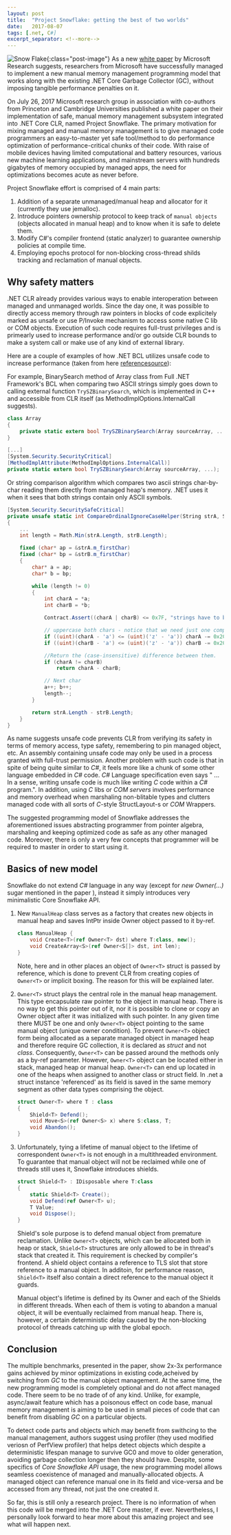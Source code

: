 ```yaml
---
layout: post
title:  "Project Snowflake: getting the best of two worlds"
date:   2017-08-07
tags: [.net, C#]
excerpt_separator: <!--more-->
---
```


![Snow Flake](/images/2017-08-07-project-snowflake/snow_flake_.png){:class="post-image"}
As a new [white paper](https://www.microsoft.com/en-us/research/publication/project-snowflake-non-blocking-safe-manual-memory-management-net/ "white paper") by Microsoft Research suggests, researchers from Microsoft have successfully managed to implement a new manual memory management programming model that works along with the existing .NET Core Garbage Collector (GC), without imposing tangible performance penalties on it.
<!--more-->

On July 26, 2017 Microsoft research group in association with co-authors from Princeton and Cambridge Universities published a white paper on their implementation of safe, manual memory management subsystem integrated into .NET Core CLR, named Project Snowflake. The primary motivation for mixing managed and manual memory management is to give managed code programmers an easy-to-master yet safe tool/method to do performance optimization of performance-critical chunks of their code. With raise of mobile devices having limited computational and battery resources, various new machine learning applications, and mainstream servers with hundreds gigabytes of memory occupied by managed apps, the need for optimizations becomes acute as never before. 

Project Snowflake effort is comprised of 4 main parts:
1. Addition of a separate unmanaged/manual heap and allocator for it (currently they use jemalloc).
2. Introduce pointers ownership protocol to keep track of `manual objects` (objects allocated in manual heap) and to know when it is safe to delete them.
3. Modify C#'s compiler frontend (static analyzer) to guarantee ownership policies at compile time.
4. Employing epochs protocol for non-blocking cross-thread shilds tracking and reclamation of manual objects.

## Why safety matters
.NET CLR already provides various ways to enable interoperation between managed and unmanaged worlds. Since the day one, it was possible to directly access memory through raw pointers in blocks of code explicitely marked as unsafe or use P/Invoke mechanism to access some native C lib or COM objects. Execution of such code requires full-trust privileges and is primearly used to increase performance and/or go outside CLR bounds to make a system call or make use of any kind of external library.

Here are a couple of examples of how .NET BCL utilizes unsafe code to increase performance (taken from here [referencesource](https://referencesource.microsoft.com "referencesource")):

For example, BinarySearch method of Array class from Full .NET Framework's BCL when comparing two ASCII strings simply goes down to calling external function `TrySZBinarySearch`, which is implemented in C++ and accessible from CLR itself (as MethodImplOptions.InternalCall suggests).

```csharp
class Array
{
    private static extern bool TrySZBinarySearch(Array sourceArray, ...);
}

[...]
[System.Security.SecurityCritical]   
[MethodImplAttribute(MethodImplOptions.InternalCall)]
private static extern bool TrySZBinarySearch(Array sourceArray, ...);
```

Or string comparison algorithm which compares two ascii strings char-by-char reading them directly from managed heap's memory. .NET uses it when it sees that both strings contain only ASCII symbols.

```csharp
[System.Security.SecuritySafeCritical] 
private unsafe static int CompareOrdinalIgnoreCaseHelper(String strA, String strB)
{
    ...
    int length = Math.Min(strA.Length, strB.Length);

    fixed (char* ap = &strA.m_firstChar) 
    fixed (char* bp = &strB.m_firstChar)
    {
        char* a = ap;
        char* b = bp;

        while (length != 0) 
        {
            int charA = *a;
            int charB = *b;

            Contract.Assert((charA | charB) <= 0x7F, "strings have to be ASCII");

            // uppercase both chars - notice that we need just one compare per char
            if ((uint)(charA - 'a') <= (uint)('z' - 'a')) charA -= 0x20;
            if ((uint)(charB - 'a') <= (uint)('z' - 'a')) charB -= 0x20;

            //Return the (case-insensitive) difference between them.
            if (charA != charB)
                return charA - charB;

            // Next char
            a++; b++;
            length--;
        }

        return strA.Length - strB.Length;
    }
}
```
		
As name suggests unsafe code prevents CLR from verifying its safety in terms of memory access, type safety, remembering to pin managed object,  etc. An assembly containing unsafe code may only be used in a process granted with full-trust permission. Another problem with such code is that in spite of being quite similar to *C#*, it feels more like a chunk of some other language embedded in *C#* code. *C#* Language specification even says " ... In a sense, writing unsafe code is much like writing *C* code within a *C#* program.". In addition, using *C* libs or *COM servers* involves performance and memory overhead when marshaling non-blitable types and clutters managed code with all sorts of *C*-style StructLayout-s or *COM* Wrappers.

The suggested programming model of Snowflake addresses the aforementioned issues abstracting programmer from pointer algebra, marshaling and keeping optimized code as safe as any other managed code. Moreover, there is only a very few concepts that programmer will be required to master in order to start using it.

## Basics of new model

Snowflake do not extend *C#* language in any way (except for *new Owner<MyClass>(...)* sugar mentioned in the paper ), instead it simply introduces very minimalistic Core Snowflake API. 

1. New `ManualHeap` class serves as a factory that creates new objects in manual heap and saves IntPtr inside Owner<T> object passed to it by-ref.
    ```csharp
    class ManualHeap {
        void Create<T>(ref Owner<T> dst) where T:class, new();
        void CreateArray<S>(ref Owner<S[]> dst, int len);
    }
    ```

    Note, here and in other places an object of `Owner<T>` struct is passed by reference, which is done to prevent CLR from creating copies of `Owner<T>` or implicit boxing. The reason for this will be explained later.


2. `Owner<T>` struct plays the central role in the manual heap management. This type encapsulate raw pointer to the object in manual heap. There is no way to get this pointer out of it, nor it is possible to clone or copy an Owner<T> object after it was initialized with such pointer. In any given time there MUST be one and only `Owner<T>` object pointing to the same manual object (unique owner condition). To prevent `Owner<T>` object form being allocated as a separate managed object in managed heap and therefore require GC collection, it is declared as *struct* and not *class*. Consequently,  `Owner<T>` can be passed around the methods only as a by-ref parameter. However, `Owner<T>` object can be located either in stack, managed heap or manual heap. `Owner<T>` can end up located in one of the heaps when assigned to another class or struct field. In .net a struct instance 'referenced' as its field is saved in the same memory segment as other data types comprising the object.

    ```csharp
    struct Owner<T> where T : class 
    {
        Shield<T> Defend();
        void Move<S>(ref Owner<S> x) where S:class, T;
        void Abandon();
    }
    ```



3. Unfortunately, tying a lifetime of manual object to the lifetime of correspondent `Owner<T>` is not enough in a multithreaded environment. To guarantee that manual object will not be reclaimed while one of threads still uses it, Snowflake introduces shields. 

    ```csharp
    struct Shield<T> : IDisposable where T:class 
    {
        static Shield<T> Create();
        void Defend(ref Owner<T> u);
        T Value;
        void Dispose();
    }
    ```

    Shield's sole purpose is to defend manual object from premature reclamation. Unlike `Owner<T>` objects, which can be allocated both in heap or stack, `Shield<T>` structures are only allowed to be in thread's stack that created it. This requirement is checked by compiler's frontend. A shield object contains a reference to TLS slot that store reference to a manual object. In additoin, for performance reason, `Shield<T>` itself also contain a direct reference to the manual object it guards.

    Manual object's lifetime is defined by its Owner and each of the Shields in different threads. When each of them is voting to abandon a manual object, it will be eventually reclaimed from manual heap. There is, however, a certain deterministic delay caused by the non-blocking protocol of threads catching up with the global epoch.

## Conclusion

The multiple benchmarks, presented in the paper, show 2x-3x performance gains achieved by minor optimizations in existing code,acheived by switching from *GC* to the manual object management. At the same time, the new programming model is completely optional and do not affect managed code. There seem to be no trade of of any kind. Unlike, for example, async/await feature which has a poisonous effect on code base, manual memory management is aiming to be used in small pieces of code that can benefit from disabling *GC* on a particular objects. 

To detect code parts and objects which may benefit from swithcing to the manual management, authors suggest using profiler (they used modified veriosn of PerfView profiler) that helps detect objects which despite a deterministic lifespan manage to survive GC0 and move to older generation, avoiding garbage collection longer then they should have. Despite, some specifics of  *Core Snowflake API* usage, the new programming model allows seamless coexistence of managed and manually-allocated objects. A managed object can reference manual one in its field and vice-versa and be accessed from any thread, not just the one created it.

So far, this is still only a research project. There is no information of when this code will be merged into the .NET Core master, if ever. Nevertheless, I personally look forward to hear more about this amazing project and see what will happen next.